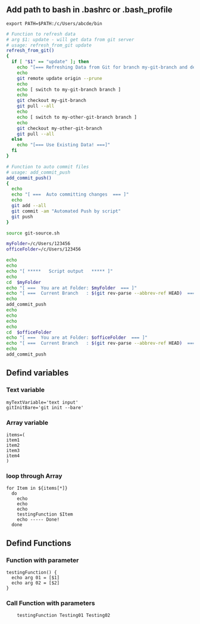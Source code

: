 ## Add path to bash in .bashrc or .bash_profile
```
export PATH=$PATH:/c/Users/abcde/bin
```

```bash
# Function to refresh data
# arg $1: update - will get data from git server
# usage: refresh_from_git update
refresh_from_git()
{
  if [ "$1" == "update" ]; then
    echo "[=== Refreshing Data from Git for branch my-git-branch and develop ... ===]"
    echo
    git remote update origin --prune
    echo
    echo [ switch to my-git-branch branch ]
    echo
    git checkout my-git-branch
    git pull --all
    echo
    echo [ switch to my-other-git-branch branch ]
    echo
    git checkout my-other-git-branch
    git pull --all
  else
    echo "[=== Use Existing Data! ===]"
  fi
}

# Function to auto commit files
# usage: add_commit_push
add_commit_push()
{
  echo 
  echo "[ ===  Auto committing changes  === ]"
  echo 
  git add --all
  git commit -am "Automated Push by script"
  git push
}
```

```bash
source git-source.sh

myFolder=/c/Users/123456
officeFolder=/c/Users/123456

echo
echo
echo "[ *****   Script output   ***** ]"
echo 
cd  $myFolder
echo "[ ===  You are at Folder: $myFolder  === ]"
echo "[ ===  Current Branch   : $(git rev-parse --abbrev-ref HEAD)  === ]"
echo 
add_commit_push
echo
echo
echo 
echo 
cd  $officeFolder
echo "[ ===  You are at Folder: $officeFolder  === ]"
echo "[ ===  Current Branch   : $(git rev-parse --abbrev-ref HEAD)  === ]"
echo 
add_commit_push
```

## Defind variables

### Text variable
```
myTextVariable='text input'
gitInitBare='git init --bare'
```

### Array variable
```batch
items=(
item1
item2
item3
item4
)
```

### loop through Array
```batch
for Item in ${items[*]} 
  do
    echo
    echo
    echo
    testingFunction $Item
    echo ----- Done!
  done
```


## Defind Functions

### Function with parameter
```batch
testingFunction() {
  echo arg 01 = [$1]
  echo arg 02 = [$2]
}
```

### Call Function with parameters
```batch
    testingFunction Testing01 Testing02
```

